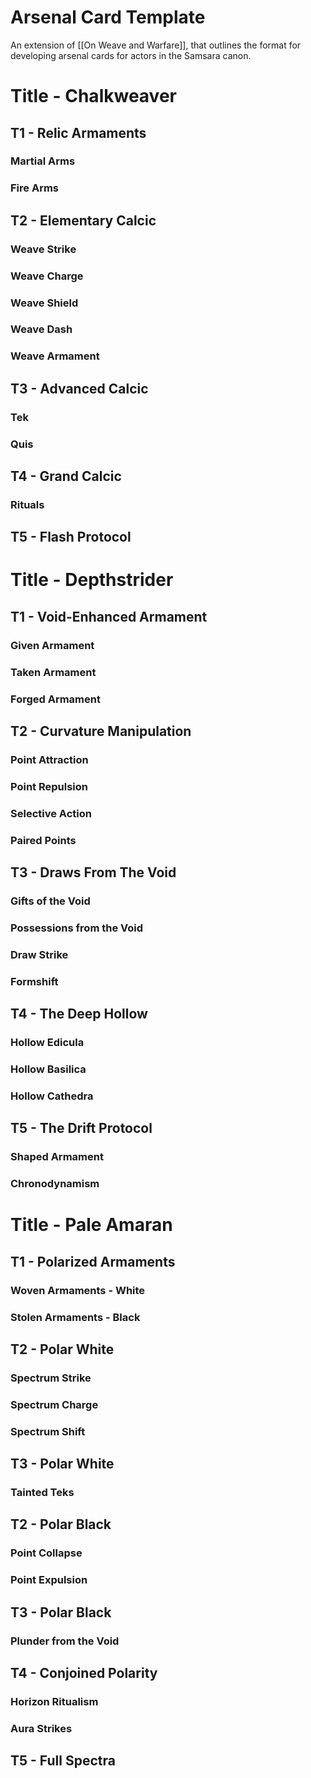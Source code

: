 # Arsenal Card Template
An extension of [[On Weave and Warfare]], that outlines the format for developing arsenal cards for actors in the Samsara canon.

# Title - Chalkweaver
## T1 - Relic Armaments
### Martial Arms
### Fire Arms
## T2 - Elementary Calcic
### Weave Strike
### Weave Charge
### Weave Shield
### Weave Dash
### Weave Armament
## T3 - Advanced Calcic
### Tek
### Quis
## T4 - Grand Calcic
### Rituals
## T5 - Flash Protocol

# Title - Depthstrider
## T1 - Void-Enhanced Armament
### Given Armament
### Taken Armament
### Forged Armament
## T2 - Curvature Manipulation
### Point Attraction
### Point Repulsion
### Selective Action
### Paired Points
## T3 - Draws From The Void
### Gifts of the Void
### Possessions from the Void
### Draw Strike
### Formshift
## T4 - The Deep Hollow
### Hollow Edicula
### Hollow Basilica
### Hollow Cathedra
## T5 - The Drift Protocol
### Shaped Armament
### Chronodynamism

# Title - Pale Amaran
## T1 - Polarized Armaments
### Woven Armaments - White
### Stolen Armaments - Black
## T2 - Polar White
### Spectrum Strike
### Spectrum Charge
### Spectrum Shift
## T3 - Polar White
### Tainted Teks
## T2 - Polar Black
### Point Collapse
### Point Expulsion
## T3 - Polar Black
### Plunder from the Void
## T4 - Conjoined Polarity
### Horizon Ritualism
### Aura Strikes
## T5 - Full Spectra